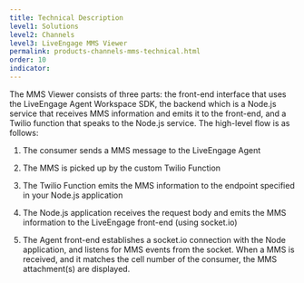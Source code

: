```yaml
---
title: Technical Description
level1: Solutions
level2: Channels
level3: LiveEngage MMS Viewer
permalink: products-channels-mms-technical.html
order: 10
indicator:
---
```


The MMS Viewer consists of three parts: the front-end interface that uses the LiveEngage Agent Workspace SDK, the backend which is a Node.js service that receives MMS information and emits it to the front-end, and a Twilio function that speaks to the Node.js service. The high-level flow is as follows:

1. The consumer sends a MMS message to the LiveEngage Agent

2. The MMS is picked up by the custom Twilio Function

3. The Twilio Function emits the MMS information to the endpoint specified in your Node.js application

4. The Node.js application receives the request body and emits the MMS information to the LiveEngage front-end (using socket.io)

5. The Agent front-end establishes a socket.io connection with the Node application, and listens for MMS events from the socket. When a MMS is received, and it matches the cell number of the consumer, the MMS attachment(s) are displayed.
